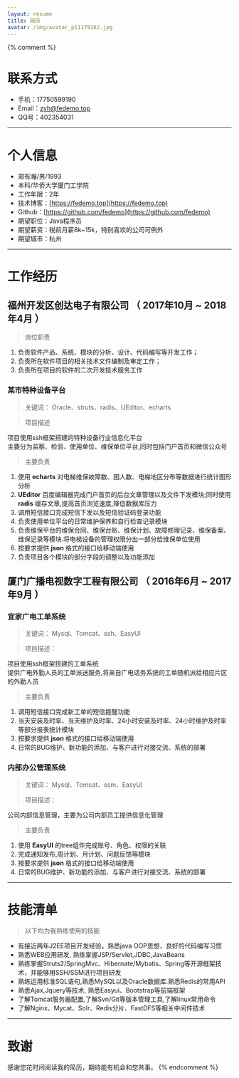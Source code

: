 ```yaml
---
layout: resume
title: 简历
avatar: /img/avatar_p11179162.jpg
---
```

{% comment %}
# 联系方式

- 手机：17750599190
- Email：zyh@fedemo.top
- QQ号：402354031

---

# 个人信息

 - 郑有瀚/男/1993
 - 本科/华侨大学厦门工学院
 - 工作年限：2年
 - 技术博客：[https://fedemo.top](https://fedemo.top)
 - Github：[https://github.com/fedemo](https://github.com/fedemo)
 - 期望职位：Java程序员
 - 期望薪资：税前月薪8k~15k，特别喜欢的公司可例外
 - 期望城市：杭州

---

# 工作经历  

## 福州开发区创达电子有限公司 （ 2017年10月 ~ 2018年4月 ）

>岗位职责  

1. 负责软件产品、系统、模块的分析、设计、代码编写等开发工作；
2. 负责所在软件项目的相关技术文件编制及审定工作；
3. 负责所在项目的软件的二次开发技术服务工作

### 某市特种设备平台

>关键词： Oracle、struts、radis、UEditor、echarts   

>项目描述   

项目使用ssh框架搭建的特种设备行业信息化平台   
主要分为监察、检验、使用单位、维保单位平台,同时包括门户首页和微信公众号   

>主要负责

1. 使用 **echarts** 对电梯维保故障数、困人数、电梯地区分布等数据进行统计图形分析
2. **UEditor** 百度编辑器完成门户首页的后台文章管理以及文件下发模块;同时使用 **radis** 缓存文章,提高首页浏览速度,降低数据库压力
3. 调用短信接口完成短信下发以及短信验证码登录功能
4. 负责使用单位平台的日常维护保养和自行检查记录模块
5. 负责维保平台的维保合同、维保台账、维保计划、故障修理记录、维保备案、维保记录等模块.将电梯设备的管理权限分出一部分给维保单位使用
6. 按要求提供 **json** 格式的接口给移动端使用
7. 负责项目各个模块的部分字段的调整以及功能添加   

## 厦门广播电视数字工程有限公司  （ 2016年6月 ~ 2017年9月 ）

###  宜家广电工单系统

>关键词： Mysql、Tomcat、ssh、EasyUI   

>项目描述：   

项目使用ssh框架搭建的工单系统    
提供广电外勤人员的工单派送服务,将来自广电话务系统的工单随机派给相应片区的外勤人员   

>主要负责  

1. 调用短信接口完成新工单的短信提醒功能
2. 当天安装及时率、当天维护及时率、24小时安装及时率、24小时维护及时率等部分报表统计模块
3. 按要求提供 **json** 格式的接口给移动端使用
4. 日常的BUG维护、新功能的添加、与客户进行对接交流、系统的部署

### 内部办公管理系统

>关键词： Mysql、Tomcat、ssm、EasyUI   

>项目描述：   

公司内部信息管理，主要为公司内部员工提供信息化管理

>主要负责  

1. 使用 **EasyUI** 的tree组件完成账号、角色、权限的关联
2. 完成通知发布,周计划、月计划、问题反馈等模块
3. 按要求提供 **json** 格式的接口给移动端使用
4. 日常的BUG维护、新功能的添加、与客户进行对接交流、系统的部署
---
# 技能清单
>以下均为我熟练使用的技能

- 有接近两年J2EE项目开发经验，熟悉java OOP思想，良好的代码编写习惯
- 熟悉WEB应用研发, 熟练掌握JSP/Servlet,JDBC,JavaBeans
- 熟练掌握Struts2/SpringMvc、Hibernate/Mybatis、Spring等开源框架技术，并能够用SSH/SSM进行项目研发
- 熟练运用标准SQL语句,熟悉MySQL以及Oracle数据库.熟悉Redis的常用API
- 熟悉Ajax,Jquery等技术, 熟悉Easyui、Bootstrap等前端框架
- 了解Tomcat服务器配置,了解Svn/Git等版本管理工具,了解linux常用命令
- 了解Nginx、Mycat、Solr、Redis分片、FastDFS等相关中间件技术


---

# 致谢
感谢您花时间阅读我的简历，期待能有机会和您共事。
{% endcomment %}
